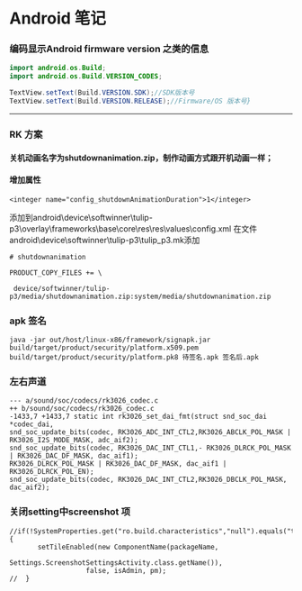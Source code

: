# **Android 笔记**
### **编码显示Android firmware version 之类的信息**
```java
import android.os.Build;
import android.os.Build.VERSION_CODES;

TextView.setText(Build.VERSION.SDK);//SDK版本号 
TextView.setText(Build.VERSION.RELEASE);//Firmware/OS 版本号}
```
---

### RK 方案

#### 关机动画名字为shutdownanimation.zip，制作动画方式跟开机动画一样；
#### 增加属性 

```
<integer name="config_shutdownAnimationDuration">1</integer>
```
添加到android\device\softwinner\tulip-p3\overlay\frameworks\base\core\res\res\values\config.xml
在文件android\device\softwinner\tulip-p3\tulip_p3.mk添加
```
# shutdownanimation

PRODUCT_COPY_FILES += \
    
 device/softwinner/tulip-p3/media/shutdownanimation.zip:system/media/shutdownanimation.zip 
```
### apk 签名
```
java -jar out/host/linux-x86/framework/signapk.jar build/target/product/security/platform.x509.pem build/target/product/security/platform.pk8 待签名.apk 签名后.apk
```

### 左右声道

```
--- a/sound/soc/codecs/rk3026_codec.c
++ b/sound/soc/codecs/rk3026_codec.c
-1433,7 +1433,7 static int rk3026_set_dai_fmt(struct snd_soc_dai *codec_dai,
snd_soc_update_bits(codec, RK3026_ADC_INT_CTL2,RK3026_ABCLK_POL_MASK | RK3026_I2S_MODE_MASK, adc_aif2);
snd_soc_update_bits(codec, RK3026_DAC_INT_CTL1,- RK3026_DLRCK_POL_MASK | RK3026_DAC_DF_MASK, dac_aif1);
RK3026_DLRCK_POL_MASK | RK3026_DAC_DF_MASK, dac_aif1 | RK3026_DLRCK_POL_EN);
snd_soc_update_bits(codec, RK3026_DAC_INT_CTL2,RK3026_DBCLK_POL_MASK, dac_aif2);
```    
    
### 关闭setting中screenshot 项
```
//if(!SystemProperties.get("ro.build.characteristics","null").equals("tablet")) {
       setTileEnabled(new ComponentName(packageName,
                   Settings.ScreenshotSettingsActivity.class.getName()),
                   false, isAdmin, pm);
//  }
 ```


